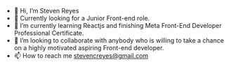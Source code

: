 - 👋 Hi, I’m Steven Reyes
- 👀 Currently looking for a Junior Front-end role.
- 🌱 I’m currently learning Reactjs and finishing Meta Front-End Developer Professional Certificate.
- 💞️ I’m looking to collaborate with anybody who is willing to take a chance on a highly motivated aspiring Front-end developer.
- 📫 How to reach me stevencreyes@gmail.com

<!---
rscr/rscr is a ✨ special ✨ repository because its `README.md` (this file) appears on your GitHub profile.
You can click the Preview link to take a look at your changes.
--->
